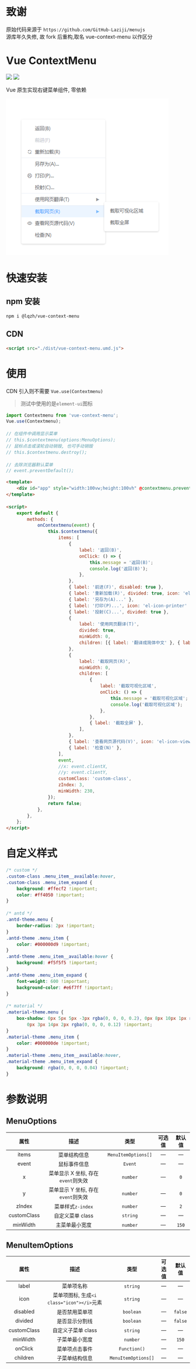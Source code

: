 # 致谢

原始代码来源于 `https://github.com/GitHub-Laziji/menujs` <br/>
源库年久失修, 故 fork 后重构,取名 vue-context-menu 以作区分

# Vue ContextMenu

![](https://img.shields.io/github/languages/top/lqzhgood/vue-context-menu.svg?style=flat)
![](https://img.shields.io/github/stars/lqzhgood/vue-context-menu.svg?style=social)

Vue 原生实现右键菜单组件, 零依赖

![sample](screenshots/sample.png)

# 快速安装

## npm 安装

```
npm i @lqzh/vue-context-menu
```

## CDN

```html
<script src="./dist/vue-context-menu.umd.js">
```

# 使用

CDN 引入则不需要 `Vue.use(Contextmenu)`

> 测试中使用的是`element-ui`图标

```js
import Contextmenu from 'vue-context-menu';
Vue.use(Contextmenu);

// 在组件中调用显示菜单
// this.$contextmenu(options:MenuOptions);
// 鼠标点击或滚轮自动销毁, 也可手动销毁
// this.$contextmenu.destroy();

// 去除浏览器默认菜单
// event.preventDefault();
```

```html
<template>
    <div id="app" style="width:100vw;height:100vh" @contextmenu.prevent="onContextmenu"></div>
</template>

<script>
    export default {
        methods: {
            onContextmenu(event) {
                this.$contextmenu({
                    items: [
                        {
                            label: '返回(B)',
                            onClick: () => {
                                this.message = '返回(B)';
                                console.log('返回(B)');
                            },
                        },
                        { label: '前进(F)', disabled: true },
                        { label: '重新加载(R)', divided: true, icon: 'el-icon-refresh' },
                        { label: '另存为(A)...' },
                        { label: '打印(P)...', icon: 'el-icon-printer' },
                        { label: '投射(C)...', divided: true },
                        {
                            label: '使用网页翻译(T)',
                            divided: true,
                            minWidth: 0,
                            children: [{ label: '翻译成简体中文' }, { label: '翻译成繁体中文' }],
                        },
                        {
                            label: '截取网页(R)',
                            minWidth: 0,
                            children: [
                                {
                                    label: '截取可视化区域',
                                    onClick: () => {
                                        this.message = '截取可视化区域';
                                        console.log('截取可视化区域');
                                    },
                                },
                                { label: '截取全屏' },
                            ],
                        },
                        { label: '查看网页源代码(V)', icon: 'el-icon-view' },
                        { label: '检查(N)' },
                    ],
                    event,
                    //x: event.clientX,
                    //y: event.clientY,
                    customClass: 'custom-class',
                    zIndex: 3,
                    minWidth: 230,
                });
                return false;
            },
        },
    };
</script>
```

# 自定义样式

```css
/* custom */
.custom-class .menu_item__available:hover,
.custom-class .menu_item_expand {
    background: #ffecf2 !important;
    color: #ff4050 !important;
}

/* antd */
.antd-theme.menu {
    border-radius: 2px !important;
}
.antd-theme .menu_item {
    color: #000000d9 !important;
}
.antd-theme .menu_item__available:hover {
    background: #f5f5f5 !important;
}
.antd-theme .menu_item_expand {
    font-weight: 600 !important;
    background-color: #e6f7ff !important;
}

/* material */
.material-theme.menu {
    box-shadow: 0px 5px 5px -3px rgba(0, 0, 0, 0.2), 0px 8px 10px 1px rgba(0, 0, 0, 0.14),
        0px 3px 14px 2px rgba(0, 0, 0, 0.12) !important;
}
.material-theme .menu_item {
    color: #000000de !important;
}
.material-theme .menu_item__available:hover,
.material-theme .menu_item_expand {
    background: rgba(0, 0, 0, 0.04) !important;
}
```

# 参数说明

## MenuOptions

|    属性     |                描述                |        类型         | 可选值 | 默认值 |
| :---------: | :--------------------------------: | :-----------------: | :----: | :----: |
|    items    |            菜单结构信息            | `MenuItemOptions[]` |   —    |   —    |
|    event    |            鼠标事件信息            |       `Event`       |   —    |   —    |
|      x      | 菜单显示 X 坐标, 存在`event`则失效 |      `number`       |   —    |  `0`   |
|      y      | 菜单显示 Y 坐标, 存在`event`则失效 |      `number`       |   —    |  `0`   |
|   zIndex    |         菜单样式`z-index`          |      `number`       |   —    |  `2`   |
| customClass |          自定义菜单 class          |      `string`       |   —    |   —    |
|  minWidth   |           主菜单最小宽度           |      `number`       |   —    | `150`  |

## MenuItemOptions

|    属性     |                    描述                    |        类型         | 可选值 | 默认值  |
| :---------: | :----------------------------------------: | :-----------------: | :----: | :-----: |
|    label    |                 菜单项名称                 |      `string`       |   —    |    —    |
|    icon     | 菜单项图标, 生成`<i class="icon"></i>`元素 |      `string`       |   —    |    —    |
|  disabled   |               是否禁用菜单项               |      `boolean`      |   —    | `false` |
|   divided   |               是否显示分割线               |      `boolean`      |   —    | `false` |
| customClass |             自定义子菜单 class             |      `string`       |   —    |    —    |
|  minWidth   |               子菜单最小宽度               |      `number`       |   —    |  `150`  |
|   onClick   |               菜单项点击事件               |    `Function()`     |   —    |    —    |
|  children   |               子菜单结构信息               | `MenuItemOptions[]` |   —    |    —    |
